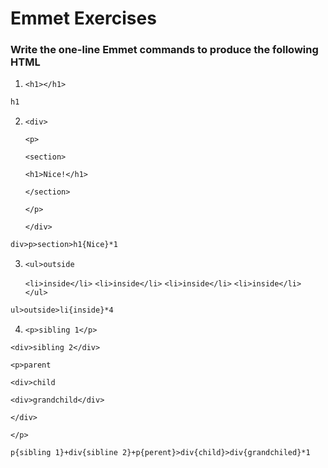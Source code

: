 # Emmet Exercises

### Write the one-line Emmet commands to produce the following HTML

1. `<h1></h1>` 
``` html
h1
```
2.   `<div>`

       `<p>`

        `<section>`

     `<h1>Nice!</h1>`

        `</section>`

      `</p>`

     `</div>`
```html
div>p>section>h1{Nice}*1
```

3. `<ul>outside`

    `<li>inside</li>`
    `<li>inside</li>`
    `<li>inside</li>`
    `<li>inside</li>`
`</ul>`
```html
ul>outside>li{inside}*4
```

4. `<p>sibling 1</p>`

`<div>sibling 2</div>`

`<p>parent`

 `<div>child`

`<div>grandchild</div>`

`</div>`

`</p>`
```html
p{sibling 1}+div{sibline 2}+p{perent}>div{child}>div{grandchiled}*1
```
